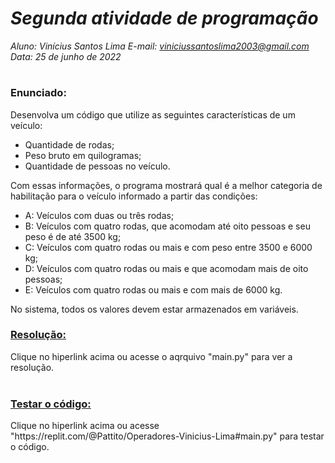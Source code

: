 # ***Segunda atividade de programação***
_Aluno: Vinícius Santos Lima  E-mail: viniciussantoslima2003@gmail.com<br>Data: 25 de junho de 2022_
#  

### Enunciado: 
Desenvolva um código que utilize as seguintes características de um veículo:
- Quantidade de rodas;
- Peso bruto em quilogramas;
- Quantidade de pessoas no veículo.

Com essas informações, o programa mostrará qual é a melhor categoria de habilitação para o veículo informado a partir das condições:
- A: Veículos com duas ou três rodas;
- B: Veículos com quatro rodas, que acomodam até oito pessoas e seu peso é de até 3500 kg;
- C: Veículos com quatro rodas ou mais e com peso entre 3500 e 6000 kg;
- D: Veículos com quatro rodas ou mais e que acomodam mais de oito pessoas;
- E: Veículos com quatro rodas ou mais e com mais de 6000 kg.

No sistema, todos os valores devem estar armazenados em variáveis.

<h3><a href="https://github.com/p4tit0/Atividades-Softex-Recife-/blob/main/Lógica%20de%20Programação%20e%20Orientação%20a%20Objetos/Introdução%20a%20programação/Atividade%2002/main.py">Resolução:</a></h3>
Clique no hiperlink acima ou acesse o aqrquivo "main.py" para ver a resolução.<br>
<br>
<h3><a href="https://replit.com/@Pattito/Operadores-Vinicius-Lima#main.py">Testar o código:</a></h3>
Clique no hiperlink acima ou acesse "https://replit.com/@Pattito/Operadores-Vinicius-Lima#main.py" para testar o código.
<br>
